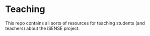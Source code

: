 Teaching
========

This repo contains all sorts of resources for teaching students (and teachers) about the iSENSE project.
